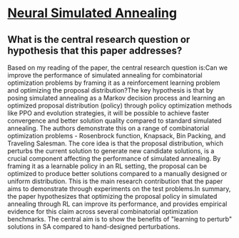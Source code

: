 # [Neural Simulated Annealing](https://arxiv.org/abs/2203.02201)

## What is the central research question or hypothesis that this paper addresses?

Based on my reading of the paper, the central research question is:Can we improve the performance of simulated annealing for combinatorial optimization problems by framing it as a reinforcement learning problem and optimizing the proposal distribution?The key hypothesis is that by posing simulated annealing as a Markov decision process and learning an optimized proposal distribution (policy) through policy optimization methods like PPO and evolution strategies, it will be possible to achieve faster convergence and better solution quality compared to standard simulated annealing. The authors demonstrate this on a range of combinatorial optimization problems - Rosenbrock function, Knapsack, Bin Packing, and Traveling Salesman. The core idea is that the proposal distribution, which perturbs the current solution to generate new candidate solutions, is a crucial component affecting the performance of simulated annealing. By framing it as a learnable policy in an RL setting, the proposal can be optimized to produce better solutions compared to a manually designed or uniform distribution. This is the main research contribution that the paper aims to demonstrate through experiments on the test problems.In summary, the paper hypothesizes that optimizing the proposal policy in simulated annealing through RL can improve its performance, and provides empirical evidence for this claim across several combinatorial optimization benchmarks. The central aim is to show the benefits of "learning to perturb" solutions in SA compared to hand-designed perturbations.
